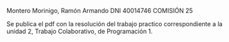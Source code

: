Montero Morinigo, Ramón Armando 
DNI 40014746 
COMISIÓN 25 

Se publica el pdf con la resolución del trabajo practico correspondiente a la unidad 2, Trabajo Colaborativo, de Programación 1.